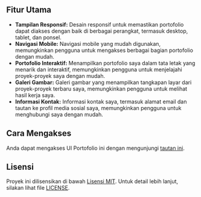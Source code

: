 

## Fitur Utama

- **Tampilan Responsif:** Desain responsif untuk memastikan portofolio dapat diakses dengan baik di berbagai perangkat, termasuk desktop, tablet, dan ponsel.
- **Navigasi Mobile:** Navigasi mobile yang mudah digunakan, memungkinkan pengguna untuk mengakses berbagai bagian portofolio dengan mudah.
- **Portofolio Interaktif:** Menampilkan portofolio saya dalam tata letak yang menarik dan interaktif, memungkinkan pengguna untuk menjelajahi proyek-proyek saya dengan mudah.
- **Galeri Gambar:** Galeri gambar yang menampilkan tangkapan layar dari proyek-proyek terbaru saya, memungkinkan pengguna untuk melihat hasil kerja saya.
- **Informasi Kontak:** Informasi kontak saya, termasuk alamat email dan tautan ke profil media sosial saya, memungkinkan pengguna untuk menghubungi saya dengan mudah.

## Cara Mengakses

Anda dapat mengakses UI Portofolio ini dengan mengunjungi [tautan ini](https://muhsalfazi.my.id/).

## Lisensi

Proyek ini dilisensikan di bawah [Lisensi MIT](LICENSE). Untuk detail lebih lanjut, silakan lihat file [LICENSE](LICENSE).
